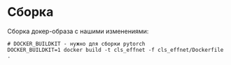 # Сборка


Сборка докер-образа  с нашими изменениями:
```
# DOCKER_BUILDKIT - нужно для сборки pytorch
DOCKER_BUILDKIT=1 docker build -t cls_effnet -f cls_effnet/Dockerfile .
